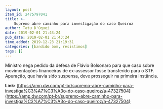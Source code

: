 ```yaml
---
layout: post
item_id: 2475797041
title: >-
    Supremo abre caminho para investigação do caso Queiroz
author: Tatu D'Oquei
date: 2019-02-01 21:43:24
pub_date: 2019-02-01 21:43:24
time_added: 2019-12-23 21:19:31
categories: [bandido bom, resistimos]
tags: []
---
```


Ministro nega pedido da defesa de Flávio Bolsonaro para que caso sobre movimentações financeiras de ex-assessor fosse transferido para o STF. Apuração, que havia sido suspensa, deve prosseguir na primeira instância.

**Link:** [https://amp.dw.com/pt-br/supremo-abre-caminho-para-investiga%C3%A7%C3%A3o-do-caso-queiroz/a-47327504](https://amp.dw.com/pt-br/supremo-abre-caminho-para-investiga%C3%A7%C3%A3o-do-caso-queiroz/a-47327504)

